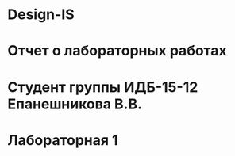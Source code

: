 # Design-IS
# Отчет о лабораторных работах
# Студент группы ИДБ-15-12 Епанешникова В.В.
# Лабораторная 1
